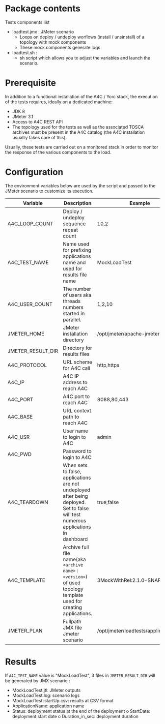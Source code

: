 # Package contents
Tests components list 
- loadtest.jmx :  JMeter scenario
   - Loops on deploy / undeploy worflows (install / unsinstall) of a topology with mock components
   - These mock components generate logs
- loadtest.sh : 
  - sh script which allows you to adjust the variables and launch the scenario.

# Prerequisite

In addition to a functional installation of the A4C / Yorc stack, the execution of the tests requires, ideally on a dedicated machine:
- JDK 8
- JMeter 3.1
- Access to A4C REST API
- The topology used for the tests as well as the associated TOSCA archives must be present in the A4C catalog (the A4C installation usuallly takes care of this).

Usually, these tests are carried out on a monitored stack in order to monitor the response of the various components to the load.

# Configuration

The environment variables below are used by the script and passed to the JMeter scenario to customize its execution.


|Variable|Description|Example|
|-|-|-|
|A4C_LOOP_COUNT|Deploy / undeploy sequence repeat count |10,2|
|A4C_TEST_NAME|Name used for prefixing applications name and used for results file name|MockLoadTest|
|A4C_USER_COUNT|The number of users aka threads numbers started in parallel.|1,2,10|
|JMETER_HOME|JMeter installation directory|/opt/jmeter/apache-jmeter|
|JMETER_RESULT_DIR|Directory for results files ||
|A4C_PROTOCOL|URL scheme for A4C call|http,https|
|A4C_IP|A4C IP address to reach A4C||
|A4C_PORT|A4C port to reach A4C|8088,80,443|
|A4C_BASE|URL context path to  reach A4C||
|A4C_USR|User name to login to A4C|admin|
|A4C_PWD|Password to login to A4C||
|A4C_TEARDOWN|When sets to false, applications are not undeployed after being deployed. Set to false will test numerous applications in dashboard|true,false|
|A4C_TEMPLATE|Archive full file name(aka `<archive name>` : `<version>`) of used topology template used for creating applications.|3MockWithRel:2.1.0-SNAPSHOT|
|JMETER_PLAN|Fullpath JMX file Jmeter scenario|/opt/jmeter/loadtests/application.jmx|


# Results

If `A4C_TEST_NAME` value is "MockLoadTest", 3 files in `JMETER_RESULT_DIR` will be generated by JMX scenario  :
- MockLoadTest.jtl: JMeter outputs
- MockLoadTest.log: scenario logs
- MockLoadTest-startUp.csv: results at CSV format
- ApplicationName:  application name
- Status: deployment status at the end of the deployment
o StartDate: deployment start date
o Duration_in_sec: deployment duration